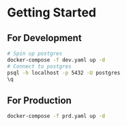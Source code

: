 # Getting Started

## For Development

```bash
# Spin up postgres
docker-compose -f dev.yaml up -d
# Connect to postgres
psql -h localhost -p 5432 -U postgres
\q
```

## For Production

```bash
docker-compose -f prd.yaml up -d
```